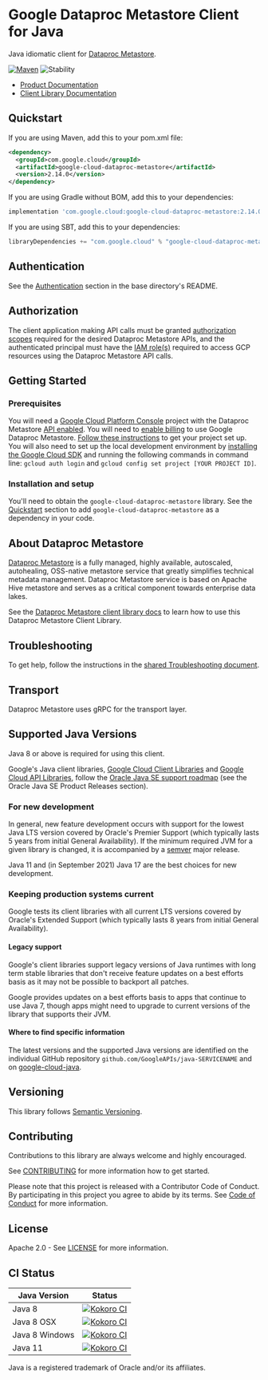 # Google Dataproc Metastore Client for Java

Java idiomatic client for [Dataproc Metastore][product-docs].

[![Maven][maven-version-image]][maven-version-link]
![Stability][stability-image]

- [Product Documentation][product-docs]
- [Client Library Documentation][javadocs]


## Quickstart


If you are using Maven, add this to your pom.xml file:


```xml
<dependency>
  <groupId>com.google.cloud</groupId>
  <artifactId>google-cloud-dataproc-metastore</artifactId>
  <version>2.14.0</version>
</dependency>
```

If you are using Gradle without BOM, add this to your dependencies:

```Groovy
implementation 'com.google.cloud:google-cloud-dataproc-metastore:2.14.0'
```

If you are using SBT, add this to your dependencies:

```Scala
libraryDependencies += "com.google.cloud" % "google-cloud-dataproc-metastore" % "2.14.0"
```

## Authentication

See the [Authentication][authentication] section in the base directory's README.

## Authorization

The client application making API calls must be granted [authorization scopes][auth-scopes] required for the desired Dataproc Metastore APIs, and the authenticated principal must have the [IAM role(s)][predefined-iam-roles] required to access GCP resources using the Dataproc Metastore API calls.

## Getting Started

### Prerequisites

You will need a [Google Cloud Platform Console][developer-console] project with the Dataproc Metastore [API enabled][enable-api].
You will need to [enable billing][enable-billing] to use Google Dataproc Metastore.
[Follow these instructions][create-project] to get your project set up. You will also need to set up the local development environment by
[installing the Google Cloud SDK][cloud-sdk] and running the following commands in command line:
`gcloud auth login` and `gcloud config set project [YOUR PROJECT ID]`.

### Installation and setup

You'll need to obtain the `google-cloud-dataproc-metastore` library.  See the [Quickstart](#quickstart) section
to add `google-cloud-dataproc-metastore` as a dependency in your code.

## About Dataproc Metastore


[Dataproc Metastore][product-docs] is a fully managed, highly available, autoscaled, autohealing, OSS-native metastore service that greatly simplifies technical metadata management. Dataproc Metastore service is based on Apache Hive metastore and serves as a critical component towards enterprise data lakes.

See the [Dataproc Metastore client library docs][javadocs] to learn how to
use this Dataproc Metastore Client Library.






## Troubleshooting

To get help, follow the instructions in the [shared Troubleshooting document][troubleshooting].

## Transport

Dataproc Metastore uses gRPC for the transport layer.

## Supported Java Versions

Java 8 or above is required for using this client.

Google's Java client libraries,
[Google Cloud Client Libraries][cloudlibs]
and
[Google Cloud API Libraries][apilibs],
follow the
[Oracle Java SE support roadmap][oracle]
(see the Oracle Java SE Product Releases section).

### For new development

In general, new feature development occurs with support for the lowest Java
LTS version covered by  Oracle's Premier Support (which typically lasts 5 years
from initial General Availability). If the minimum required JVM for a given
library is changed, it is accompanied by a [semver][semver] major release.

Java 11 and (in September 2021) Java 17 are the best choices for new
development.

### Keeping production systems current

Google tests its client libraries with all current LTS versions covered by
Oracle's Extended Support (which typically lasts 8 years from initial
General Availability).

#### Legacy support

Google's client libraries support legacy versions of Java runtimes with long
term stable libraries that don't receive feature updates on a best efforts basis
as it may not be possible to backport all patches.

Google provides updates on a best efforts basis to apps that continue to use
Java 7, though apps might need to upgrade to current versions of the library
that supports their JVM.

#### Where to find specific information

The latest versions and the supported Java versions are identified on
the individual GitHub repository `github.com/GoogleAPIs/java-SERVICENAME`
and on [google-cloud-java][g-c-j].

## Versioning


This library follows [Semantic Versioning](http://semver.org/).



## Contributing


Contributions to this library are always welcome and highly encouraged.

See [CONTRIBUTING][contributing] for more information how to get started.

Please note that this project is released with a Contributor Code of Conduct. By participating in
this project you agree to abide by its terms. See [Code of Conduct][code-of-conduct] for more
information.


## License

Apache 2.0 - See [LICENSE][license] for more information.

## CI Status

Java Version | Status
------------ | ------
Java 8 | [![Kokoro CI][kokoro-badge-image-2]][kokoro-badge-link-2]
Java 8 OSX | [![Kokoro CI][kokoro-badge-image-3]][kokoro-badge-link-3]
Java 8 Windows | [![Kokoro CI][kokoro-badge-image-4]][kokoro-badge-link-4]
Java 11 | [![Kokoro CI][kokoro-badge-image-5]][kokoro-badge-link-5]

Java is a registered trademark of Oracle and/or its affiliates.

[product-docs]: https://cloud.google.com/dataproc-metastore/docs
[javadocs]: https://cloud.google.com/java/docs/reference/google-cloud-dataproc-metastore/latest/history
[kokoro-badge-image-1]: http://storage.googleapis.com/cloud-devrel-public/java/badges/java-dataproc-metastore/java7.svg
[kokoro-badge-link-1]: http://storage.googleapis.com/cloud-devrel-public/java/badges/java-dataproc-metastore/java7.html
[kokoro-badge-image-2]: http://storage.googleapis.com/cloud-devrel-public/java/badges/java-dataproc-metastore/java8.svg
[kokoro-badge-link-2]: http://storage.googleapis.com/cloud-devrel-public/java/badges/java-dataproc-metastore/java8.html
[kokoro-badge-image-3]: http://storage.googleapis.com/cloud-devrel-public/java/badges/java-dataproc-metastore/java8-osx.svg
[kokoro-badge-link-3]: http://storage.googleapis.com/cloud-devrel-public/java/badges/java-dataproc-metastore/java8-osx.html
[kokoro-badge-image-4]: http://storage.googleapis.com/cloud-devrel-public/java/badges/java-dataproc-metastore/java8-win.svg
[kokoro-badge-link-4]: http://storage.googleapis.com/cloud-devrel-public/java/badges/java-dataproc-metastore/java8-win.html
[kokoro-badge-image-5]: http://storage.googleapis.com/cloud-devrel-public/java/badges/java-dataproc-metastore/java11.svg
[kokoro-badge-link-5]: http://storage.googleapis.com/cloud-devrel-public/java/badges/java-dataproc-metastore/java11.html
[stability-image]: https://img.shields.io/badge/stability-stable-green
[maven-version-image]: https://img.shields.io/maven-central/v/com.google.cloud/google-cloud-dataproc-metastore.svg
[maven-version-link]: https://search.maven.org/search?q=g:com.google.cloud%20AND%20a:google-cloud-dataproc-metastore&core=gav
[authentication]: https://github.com/googleapis/google-cloud-java#authentication
[auth-scopes]: https://developers.google.com/identity/protocols/oauth2/scopes
[predefined-iam-roles]: https://cloud.google.com/iam/docs/understanding-roles#predefined_roles
[iam-policy]: https://cloud.google.com/iam/docs/overview#cloud-iam-policy
[developer-console]: https://console.developers.google.com/
[create-project]: https://cloud.google.com/resource-manager/docs/creating-managing-projects
[cloud-sdk]: https://cloud.google.com/sdk/
[troubleshooting]: https://github.com/googleapis/google-cloud-common/blob/main/troubleshooting/readme.md#troubleshooting
[contributing]: https://github.com/googleapis/java-dataproc-metastore/blob/main/CONTRIBUTING.md
[code-of-conduct]: https://github.com/googleapis/java-dataproc-metastore/blob/main/CODE_OF_CONDUCT.md#contributor-code-of-conduct
[license]: https://github.com/googleapis/java-dataproc-metastore/blob/main/LICENSE
[enable-billing]: https://cloud.google.com/apis/docs/getting-started#enabling_billing
[enable-api]: https://console.cloud.google.com/flows/enableapi?apiid=metastore.googleapis.com
[libraries-bom]: https://github.com/GoogleCloudPlatform/cloud-opensource-java/wiki/The-Google-Cloud-Platform-Libraries-BOM
[shell_img]: https://gstatic.com/cloudssh/images/open-btn.png

[semver]: https://semver.org/
[cloudlibs]: https://cloud.google.com/apis/docs/client-libraries-explained
[apilibs]: https://cloud.google.com/apis/docs/client-libraries-explained#google_api_client_libraries
[oracle]: https://www.oracle.com/java/technologies/java-se-support-roadmap.html
[g-c-j]: http://github.com/googleapis/google-cloud-java
